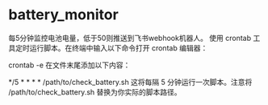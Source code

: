 # battery_monitor
每5分钟监控电池电量，低于50则推送到飞书webhook机器人。
使用 crontab 工具定时运行脚本。在终端中输入以下命令打开 crontab 编辑器：

crontab -e
在文件末尾添加以下内容：

*/5 * * * * /path/to/check_battery.sh
这将每隔 5 分钟运行一次脚本。注意将 /path/to/check_battery.sh 替换为你实际的脚本路径。
